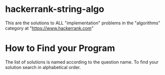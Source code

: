 # hackerrank-string-algo
This are the solutions to ALL "implementation" problems in the "algorithms" category at "https://www.hackerrank.com"
# How to Find your Program
The list of solutions is named according to the question name. To find your solution search in alphabetical order.
